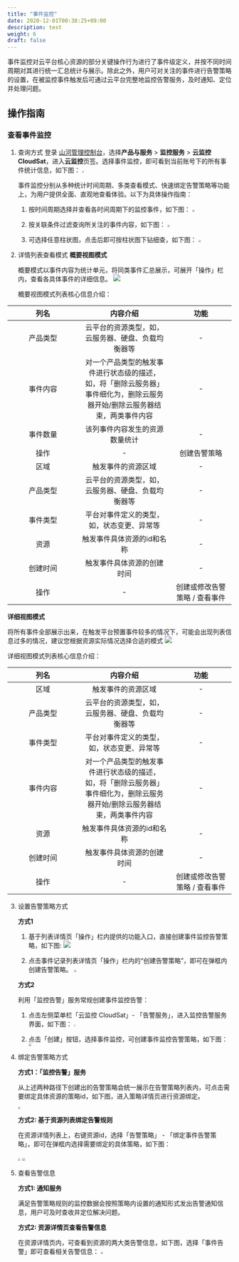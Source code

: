 ```yaml
---
title: "事件监控"
date: 2020-12-01T00:38:25+09:00
description: test
weight: 6
draft: false
---
```


事件监控对云平台核心资源的部分关键操作行为进行了事件级定义，并按不同时间周期对其进行统一汇总统计与展示。除此之外，用户可对关注的事件进行告警策略的设置，在被监控事件触发后可通过云平台完整地监控告警服务，及时通知、定位并处理问题。

## 操作指南

### 查看事件监控

1. 查询方式
   登录 [山河管理控制台](https://console.shanhe.com/login)，选择**产品与服务** > **监控服务** > **云监控 CloudSat**，进入**云监控**页签。选择事件监控，即可看到当前账号下的所有事件统计信息，如下图：
   <img src="../_images/202011041743.png" style="zoom:25%;" />


   事件监控分别从多种统计时间周期、多类查看模式、快速绑定告警策略等功能上，为用户提供全面、直观地查看体验。以下为具体操作指南：

   1. 按时间周期选择并查看各时间周期下的监控事件，如下图：
      <img src="../_images/202011041745.png" style="zoom:33%;" />
   2. 按关联条件过滤查询所关注的事件内容，如下图：
      <img src="../_images/202011041746.png" style="zoom:33%;" />

   3. 可选择任意柱状图，点击后即可按柱状图下钻细查，如下图：
      <img src="../_images/202011041747.png" style="zoom:33%;" />

2. 详情列表查看模式
   **概要视图模式**

   概要模式以事件内容为统计单元，将同类事件汇总展示，可展开「操作」栏内，查看各具体事件的详细信息。
   ![](../_images/202011041750.png)


   概要视图模式列表核心信息介绍：		

<style>
table th:first-of-type {
    width: 4cm;
}
table th:nth-of-type(2) {
    width: 150pt;
}
table th:nth-of-type(3) {
    width: 8em;
}
</style>

|列名	|内容介绍	|功能|
| :-: | :-: | :-: |
|产品类型|	云平台的资源类型，如，云服务器、硬盘、负载均衡器等|-|	
|事件内容|	对一个产品类型的触发事件进行状态级的描述，如，将「删除云服务器」事件细化为，删除云服务器开始/删除云服务器结束，两类事件内容|	-|
|事件数量|	该列事件内容发生的资源数量统计	|-|
|操作|	-	|创建告警策略|
|区域|	触发事件的资源区域	| -|
|产品类型	|云平台的资源类型，如，云服务器、硬盘、负载均衡器等|	 -|
|事件类型	|平台对事件定义的类型，如，状态变更、异常等	| -|
|资源|	触发事件具体资源的id和名称|	 -|
|创建时间|	触发事件具体资源的创建时间|	 -|
|操作	|-	|创建或修改告警策略 / 查看事件|

**详细视图模式**

将所有事件全部展示出来，在触发平台预置事件较多的情况下，可能会出现列表信息过多的情况，建议您根据资源实际情况选择合适的模式
![](../_images/202011041802.png)

详细视图模式列表核心信息介绍：
<style>
table th:first-of-type {
    width: 4cm;
}
table th:nth-of-type(2) {
    width: 150pt;
}
table th:nth-of-type(3) {
    width: 8em;
}
</style>
|列名	|内容介绍	|功能|
| :-: | :-: | :-: |
|区域|	触发事件的资源区域	| -|
|产品类型|	云平台的资源类型，如，云服务器、硬盘、负载均衡器等|	 -|
|事件类型|	平台对事件定义的类型，如，状态变更、异常等|	 -|
|事件内容	|对一个产品类型的触发事件进行状态级的描述，如，将「删除云服务器」事件细化为，删除云服务器开始/删除云服务器结束，两类事件内容|	 -|
|资源|	触发事件具体资源的id和名称|	 -|
|创建时间|	触发事件具体资源的创建时间|	 -|
|操作|	-	|创建或修改告警策略 / 查看事件|

3. 设置告警策略方式

   **方式1**

   1. 基于列表详情页「操作」栏内提供的功能入口，直接创建事件监控告警策略，如下图:
       ![](../_images/202011041806.png)  

   2. 点击事件记录列表详情页「操作」栏内的“创建告警策略”，即可在弹框内创建告警策略。
       <img src="../_images/202011041807.png" style="zoom:33%;" /> 

   **方式2**

   利用「监控告警」服务常规创建事件监控告警：

   1. 点击左侧菜单栏「云监控 CloudSat」- 「告警服务」，进入监控告警服务界面，如下图：
       <img src="../_images/202011041808.png" style="zoom:23%;" />        

   2. 点击「创建」按钮，选择事件监控，可创建事件监控告警策略，如下图：
      <img src="../_images/202011041810.png" style="zoom:40%;" />

4. 绑定告警策略方式

   **方式1：「监控告警」服务**

   从上述两种路径下创建出的告警策略会统一展示在告警策略列表内，可点击需要绑定具体资源的策略id，如下图，进入策略详情页进行资源绑定。

   <img src="../_images/202011041811.png" style="zoom:33%;" />

   **方式2: 基于资源列表绑定告警规则**

   在资源详情列表上，右键资源id，选择「告警策略」 - 「绑定事件告警策略」，即可在弹框内选择需要绑定的具体策略，如下图：

   <img src="../_images/202011041825.png" style="zoom:33%;" />

   <img src="../_images/202011041827.png" style="zoom:43%;" />

5. 查看告警信息

   **方式1: 通知服务**

   满足告警策略规则的监控数据会按照策略内设置的通知形式发出告警通知信息，用户可及时查收并定位解决问题。

   **方式2: 资源详情页查看告警信息**

   在资源详情页内，可查看到资源的两大类告警信息，如下图，选择「事件告警」即可查看相关告警信息：
   <img src="../_images/202011041828.png" style="zoom:33%;" />

